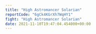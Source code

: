 ```yaml
---
title: "High Astromancer Solarian"
reportCode: "6gCk4KGrXh7WqHY1"
fight: "High Astromancer Solarian"
date: 2021-11-10T19:47:04.454000+00:00
---
```

